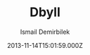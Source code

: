 ---
title: Dbyll
github: https://github.com/dbtek/dbyll
demo: https://dbtek.github.io/dbyll/
author: Ismail Demirbilek
ssg:
  - Jekyll
cms:
  - Markdown
date: 2013-11-14T15:01:59.000Z
description: Stylish, minimalistic theme for jekyll.
draft: true
publish_date: '2013-11-14T15:01:59Z'
update_date: '2021-08-11T15:24:34Z'
github_star: 552
github_fork: 431
---